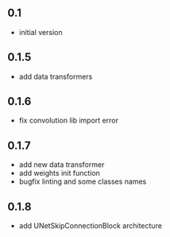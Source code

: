 ## 0.1

- initial version

## 0.1.5

- add data transformers

## 0.1.6

- fix convolution lib import error

## 0.1.7

- add new data transformer
- add weights init function
- bugfix linting and some classes names

## 0.1.8

- add UNetSkipConnectionBlock architecture